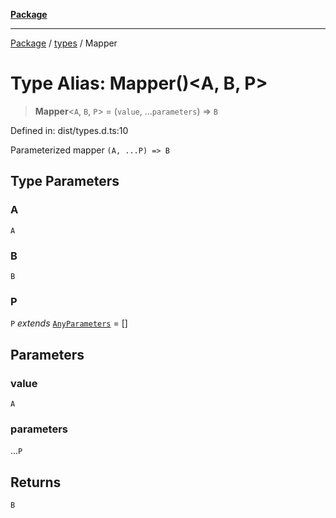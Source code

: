 [**Package**](../../README.md)

***

[Package](../../modules.md) / [types](../README.md) / Mapper

# Type Alias: Mapper()\<A, B, P\>

> **Mapper**\<`A`, `B`, `P`\> = (`value`, ...`parameters`) => `B`

Defined in: dist/types.d.ts:10

Parameterized mapper
`(A, ...P) => B`

## Type Parameters

### A

`A`

### B

`B`

### P

`P` *extends* [`AnyParameters`](AnyParameters.md) = \[\]

## Parameters

### value

`A`

### parameters

...`P`

## Returns

`B`
